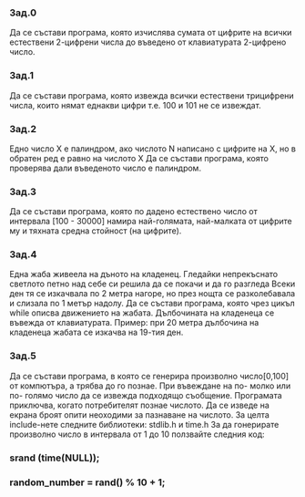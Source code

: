 ### Зад.0
Да се състави програма, която изчислява сумата от цифрите на всички естествени 2-цифрени числа до въведено от клавиатурата 2-цифрено число. 

### Зад.1
Да се състави програма, която извежда всички естествени трицифрени числа, които нямат еднакви цифри т.е. 100 и 101 не се извеждат.

### Зад.2
Едно число X е палиндром, ако числото N написано с цифрите на X, но в обратен ред е равно на числото X 
Да се състави програма, която проверява дали въведеното число е палиндром. 

### Зад.3
Да се състави програма, която по дадено естествено число от интервала [100 - 30000] намира най-голямата, най-малката от цифрите му и тяхната средна стойност (на цифрите). 

### Зад.4
Една жаба живеела на дъното на кладенец. Гледайки непрекъснато светлото петно над себе си решила да се покачи и да го разгледа Всеки ден тя се изкачвала по 2 метра нагоре, но през нощта се разколебавала и слизала по 1 метър надолу. 
Да се състави програма, която чрез цикъл while описва движението на жабата. Дълбочината на кладенеца се въвежда от клавиатурата. 
Пример: при 20 метра дълбочина на кладенеца жабата се изкачва на 19-тия ден.

### Зад.5
Да се състави програма, в която се генерира произволно число[0,100] от компютъра, а трябва до го познае. При въвеждане на по- молко или по- голямо число да се извежда подходящо съобщение. Програмата приключва, когато потребителят познае числото. Да се изведе на екрана броят опити неоходими за пазнаване на числото.
За целта include-нете следните библиотеки: stdlib.h и time.h
За да гонерирате произволно число в интервала от 1 до 10 ползвайте следния код:

### srand (time(NULL));
### random_number = rand() % 10 + 1;
